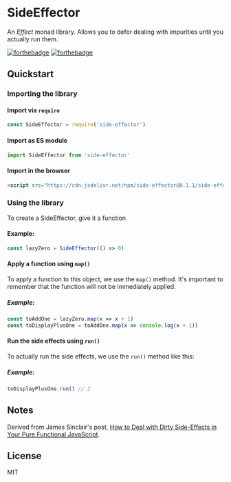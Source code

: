 # SideEffector
An *Effect* monad library. Allows you to defer dealing with impurities until you actually run them.

[![forthebadge](https://forthebadge.com/images/badges/fuck-it-ship-it.svg)](https://forthebadge.com)
[![forthebadge](https://forthebadge.com/images/badges/made-with-javascript.svg)](https://forthebadge.com)

## Quickstart
### Importing the library
#### Import via `require`
```javascript
const SideEffector = require('side-effector')
```

#### Import as ES module
```javascript
import SideEffector from 'side-effector'
```

#### Import in the browser
```html
<script src="https://cdn.jsdelivr.net/npm/side-effector@0.1.1/side-effector.min.js"></script>
```

### Using the library
To create a SideEffector, give it a function.

#### Example:
```javascript
const lazyZero = SideEffector(() => 0)
```

#### Apply a function using `map()`
To apply a function to this object, we use the `map()` method.
It's important to remember that the function will not be immediately applied.

##### Example: 
```javascript
const toAddOne = lazyZero.map(x => x + 1)
const toDisplayPlusOne = toAddOne.map(x => console.log(x + 1))
```

#### Run the side effects using `run()`
To actually run the side effects, we use the `run()` method like this:

##### Example:
```javascript
toDisplayPlusOne.run() // 2
```

## Notes
Derived from James Sinclair's post, [How to Deal with Dirty Side-Effects in Your Pure Functional JavaScript](https://jrsinclair.com/articles/2018/how-to-deal-with-dirty-side-effects-in-your-pure-functional-javascript).

## License
MIT
